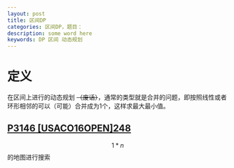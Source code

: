 ```yaml
---
layout: post
title: 区间DP
categories: 区间DP，题目：
description: some word here
keywords: DP 区间 动态规划
---
```


# 定义

在区间上进行的动态规划 ~~（废话）~~，通常的类型就是合并的问题，即按照线性或者环形相邻的可以（可能）合并成为1个，这样求最大最小值。

## [P3146 [USACO16OPEN]248](https://www.luogu.org/problemnew/show/P3146)

$$1*n$$的地图进行搜索